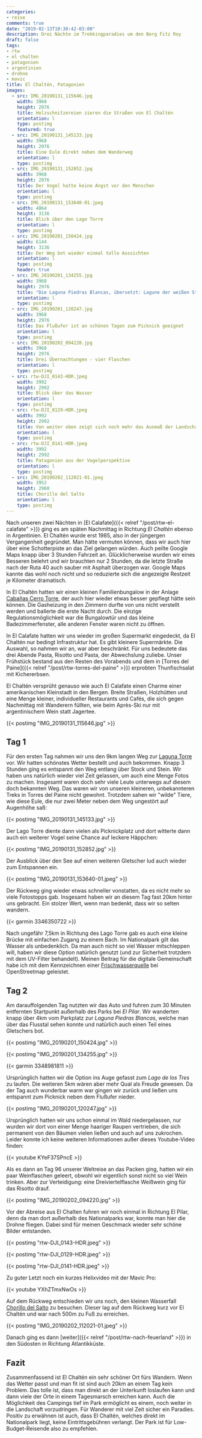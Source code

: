 ```yaml
---
categories:
- reise
comments: true
date: "2019-02-13T10:30:42-03:00"
description: Drei Nächte im Trekkingparadies um den Berg Fitz Roy
draft: false
tags:
- rtw
- el chalten
- patagonien
- argentinien
- drohne
- mavic
title: El Chaltén, Patagonien
images:
  - src: IMG_20190131_115646.jpg
    width: 3968
    height: 2976
    title: Holzschnitzereien zieren die Straßen von El Chaltén
    orientation: l
    type: postimg
    featured: true
  - src: IMG_20190131_145133.jpg
    width: 3968
    height: 2976
    title: Eine Eule direkt neben dem Wanderweg
    orientation: l
    type: postimg
  - src: IMG_20190131_152852.jpg
    width: 3968
    height: 2976
    title: Der Vogel hatte keine Angst vor den Menschen
    orientation: l
    type: postimg
  - src: IMG_20190131_153640-01.jpeg
    width: 4864
    height: 3136
    title: Blick über den Lago Torre
    orientation: l
    type: postimg
  - src: IMG_20190201_150424.jpg
    width: 6144
    height: 3136
    title: Der Weg bot wieder einmal tolle Aussichten
    orientation: l
    type: postimg
    header: true
  - src: IMG_20190201_134255.jpg
    width: 3968
    height: 2976
    title: "Die Laguna Piedras Blancas, übersetzt: Lagune der weißen Steine"
    orientation: l
    type: postimg
  - src: IMG_20190201_120247.jpg
    width: 3968
    height: 2976
    title: Das Flußufer ist an schönen Tagen zum Picknick geeignet
    orientation: l
    type: postimg
  - src: IMG_20190202_094220.jpg
    width: 3968
    height: 2976
    title: Drei Übernachtungen - vier Flaschen
    orientation: l
    type: postimg
  - src: rtw-DJI_0143-HDR.jpeg
    width: 3992
    height: 2992
    title: Blick über das Wasser
    orientation: l
    type: postimg
  - src: rtw-DJI_0129-HDR.jpeg
    width: 3992
    height: 2992
    title: Von weiter oben zeigt sich noch mehr das Ausmaß der Landschaft
    orientation: l
    type: postimg
  - src: rtw-DJI_0141-HDR.jpeg
    width: 3992
    height: 2992
    title: Patagonien aus der Vogelperspektive
    orientation: l
    type: postimg
  - src: IMG_20190202_112021-01.jpeg
    width: 3952
    height: 2960
    title: Chorillo del Salto
    orientation: l
    type: postimg
---
```


Nach unseren zwei Nächten in [El Calafate]({{< relref "/post/rtw-el-calafate" >}}) ging es am späten Nachmittag in Richtung _El Chaltén_ ebenso in Argentinien. El Chaltén wurde erst 1985, also in der jüngergen Vergangenheit gegründet. Man hätte vermuten können, dass wir auch hier über eine Schotterpiste an das Ziel gelangen würden. Auch peilte Google Maps knapp über 3 Stunden Fahrzeit an. Glücklicherweise wurden wir eines Besseren belehrt und wir brauchten nur 2 Stunden, da die letzte Straße nach der Ruta 40 auch sauber mit Asphalt überzogen war. Google Maps kannte das wohl noch nicht und so reduzierte sich die angezeigte Restzeit je Kilometer dramatisch.

In El Chaltén hatten wir einen kleinen Familienbungalow in der Anlage [Cabañas Cerro Torre](https://goo.gl/maps/NEudVEAKMWp), der auch hier wieder etwas besser gepflegt hätte sein können. Die Gasheizung in den Zimmern durfte von uns nicht verstellt werden und ballerte die erste Nacht durch. Die einzige Regulationsmöglichkeit war die Bungalowtür und das kleine Badezimmerfenster, alle anderen Fenster waren nicht zu öffnen.

In El Calafate hatten wir uns wieder im großen Supermarkt eingedeckt, da El Chaltén nur bedingt Infrastruktur hat. Es gibt kleinere Supermärkte. Die Auswahl, so nahmen wir an, war aber beschränkt. Für uns bedeutete das drei Abende Pasta, Risotto und Pasta, der Abwechslung zuliebe. Unser Frühstück bestand aus den Resten des Vorabends und dem in [Torres del Paine]({{< relref "/post/rtw-torres-del-paine" >}}) erprobten Thunfischsalat mit Kichererbsen.

El Chaltén versprüht genauso wie auch El Calafate einen Charme einer amerikanischen Kleinstadt in den Bergen. Breite Straßen, Holzhütten und eine Menge kleiner, individueller Restaurants und Cafés, die sich gegen Nachmittag mit Wanderern füllten, wie beim Après-Ski nur mit argentinischem Wein statt Jagertee.

{{< postimg "IMG_20190131_115646.jpg" >}}

## Tag 1

Für den ersten Tag nahmen wir uns den 9km langen Weg zur [Laguna Torre](https://goo.gl/maps/cxACY72h99t) vor. Wir hatten schönstes Wetter bestellt und auch bekommen. Knapp 3 Stunden ging es entspannt den Weg entlang über Stock und Stein. Wir haben uns natürlich wieder viel Zeit gelassen, um auch eine Menge Fotos zu machen. Insgesamt waren doch sehr viele Leute unterwegs auf diesem doch bekannten Weg. Das waren wir von unseren kleineren, unbekannteren Treks in Torres del Paine nicht gewohnt. Trotzdem sahen wir "wilde" Tiere, wie diese Eule, die nur zwei Meter neben dem Weg ungestört auf Augenhöhe saß:

{{< postimg "IMG_20190131_145133.jpg" >}}

Der Lago Torre diente dann vielen als Picknickplatz und dort witterte dann auch ein weiterer Vogel seine Chance auf leckere Häppchen:

{{< postimg "IMG_20190131_152852.jpg" >}}

Der Ausblick über den See auf einen weiteren Gletscher lud auch wieder zum Entspannen ein.

{{< postimg "IMG_20190131_153640-01.jpeg" >}}

Der Rückweg ging wieder etwas schneller vonstatten, da es nicht mehr so viele Fotostopps gab. Insgesamt haben wir an diesem Tag fast 20km hinter uns gebracht. Ein stolzer Wert, wenn man bedenkt, dass wir so selten wandern.

{{< garmin 3346350722 >}}

Nach ungefähr 7,5km in Richtung des Lago Torre gab es auch eine kleine Brücke mit einfachen Zugang zu einem Bach. Im Nationalpark gilt das Wasser als unbedenklich. Da man auch nicht so viel Wasser mitschleppen will, haben wir diese Option natürlich genutzt (und zur Sicherheit trotzdem mit dem UV-Filter behandelt). Meinen Beitrag für die digitale Gemeinschaft habe ich mit dem Kennzeichnen einer [Frischwasserquelle](https://www.openstreetmap.org/node/6250551530) bei OpenStreetmap geleistet.

## Tag 2

Am darauffolgenden Tag nutzten wir das Auto und fuhren zum 30 Minuten entfernten Startpunkt außerhalb des Parks bei _El Pilar_. Wir wanderten knapp über 4km vom Parkplatz zur _Laguna Piedras Blancas_, welche man über das Flusstal sehen konnte und natürlich auch einen Teil eines Gletschers bot.

{{< postimg "IMG_20190201_150424.jpg" >}}

{{< postimg "IMG_20190201_134255.jpg" >}}

{{< garmin 3348981811 >}}

Ursprünglich hatten wir die Option ins Auge gefasst zum _Lago de los Tres_ zu laufen. Die weiteren 5km wären aber mehr Qual als Freude gewesen. Da der Tag auch wunderbar warm war gingen wir zurück und ließen uns entspannt zum Picknick neben dem Flußufer nieder.

{{< postimg "IMG_20190201_120247.jpg" >}}

Ursprünglich hatten wir uns schon einmal im Wald niedergelassen, nur wurden wir dort von einer Menge haariger Raupen vertrieben, die sich permanent von den Bäumen vielen ließen und auch auf uns zukrochen. Leider konnte ich keine weiteren Informationen außer dieses Youtube-Video finden:

{{< youtube KYeF37SPncE >}}

Als es dann an Tag 96 unserer Weltreise an das Packen ging, hatten wir ein paar Weinflaschen geleert, obwohl wir eigentlich sonst nicht so viel Wein trinken. Aber zur Verteidigung: eine Dreiviertelflasche Weißwein ging für das Risotto drauf.

{{< postimg "IMG_20190202_094220.jpg" >}}

Vor der Abreise aus El Chalten fuhren wir noch einmal in Richtung El Pilar, denn da man dort außerhalb des Nationalparks war, konnte man hier die Drohne fliegen. Dabei sind für meinen Geschmack wieder sehr schöne Bilder entstanden.

{{< postimg "rtw-DJI_0143-HDR.jpeg" >}}

{{< postimg "rtw-DJI_0129-HDR.jpeg" >}}

{{< postimg "rtw-DJI_0141-HDR.jpeg" >}}

Zu guter Letzt noch ein kurzes Helixvideo mit der Mavic Pro:

{{< youtube YXhZTmxNwOs >}}

Auf dem Rückweg entschieden wir uns noch, den kleinen Wasserfall [Chorillo del Salto](https://goo.gl/maps/5ftRnWWNkvo) zu besuchen. Dieser lag auf dem Rückweg kurz vor El Chaltén und war nach 500m zu Fuß zu erreichen.

{{< postimg "IMG_20190202_112021-01.jpeg" >}}

Danach ging es dann [weiter]({{< relref "/post/rtw-nach-feuerland" >}}) in den Südosten in Richtung Atlantikküste.

## Fazit

Zusammenfassend ist El Chaltén ein sehr schöner Ort fürs Wandern. Wenn das Wetter passt und man fit ist sind auch 20km an einem Tag kein Problem. Das tolle ist, dass man direkt an der Unterkunft loslaufen kann und dann viele der Orte in einem Tagesmarsch erreichen kann. Auch die Möglichkeit des Campings tief im Park ermöglicht es einem, noch weiter in die Landschaft vorzudringen. Für Wanderer mit viel Zeit sicher ein Paradies. Positiv zu erwähnen ist auch, dass El Chaltén, welches direkt im Nationalpark liegt, keine Eintrittsgebühren verlangt. Der Park ist für Low-Budget-Reisende also zu empfehlen.
